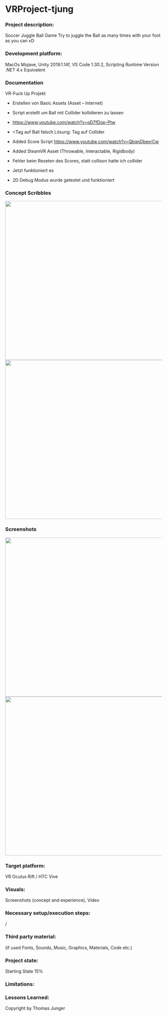 # VRProject-tjung

 
 ### Project description: 
Soccer Juggle Ball Game
Try to juggle the Ball as many times with your foot as you can xD

### Development platform: 
MacOs Mojave, Unity 2019.1.14f, VS Code 1.30.2, Scripting Runtime Version .NET 4.x Equivalent

### Documentation
VR-Fuck Up Projekt

-	Erstellen von Basic Assets (Asset – Internet)
-	Script erstellt um Ball mit Collider kollidieren zu lassen 
-	https://www.youtube.com/watch?v=qD7fDop-Ptw

-	<Tag auf Ball falsch Lösung: Tag auf Collider

-	Added Score Script https://www.youtube.com/watch?v=QbqnDbexrCw

-	Added SteamVR Asset (Throwable, Interactable, Rigidbody)


-	Fehler beim Reseten des Scores, statt collison hatte ich collider
-	Jetzt funktioniert es

-	2D Debug Modus wurde getestet und funktioniert

### Concept Scribbles
<div>
<img src="./Pictures/Scribble1" width="512">
</div

<div>
<img src="./Pictures/Scribble2" width="512">
</div>   


### Screenshots

<div>
<img src="./Pictures/SC-Shot1" width="512">
</div> 

<div>
<img src="./Pictures/SC-Shot2" width="512">
</div> 

### Target platform: 
VR Oculus Rift / HTC Vive

### Visuals: 
Screenshots (concept and experience), Video

### Necessary setup/execution steps: 
/

### Third party material: 
(if used Fonts, Sounds, Music, Graphics, Materials, Code etc.)

### Project state: 
Starting State 15%

### Limitations: 

### Lessons Learned: 

Copyright by Thomas Junger
